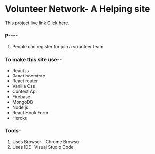# Volunteer Network- A Helping site

This project live link [Click here](https://vounteer-networks.web.app/).

### P----
1. People can register for join a volunteer team


### To make this site use--
* React js
* React bootstrap
* React router
* Vanilla Css
* Context Api
* Firebase
* MongoDB
* Node js
* React Hook Form
* Heroku


### Tools-
1. Uses Browser - Chrome Browser
2. Uses IDE- Visual Studio Code
